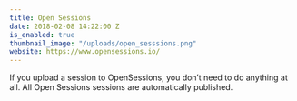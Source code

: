 ```yaml
---
title: Open Sessions
date: 2018-02-08 14:22:00 Z
is_enabled: true
thumbnail_image: "/uploads/open_sesssions.png"
website: https://www.opensessions.io/
---
```


If you upload a session to OpenSessions, you don’t need to do anything at all. All Open Sessions sessions are automatically published.